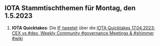 ## IOTA Stammtischthemen für Montag, den 1.5.2023

1. **IOTA Quicktakes**: Die [IF tweetet]() über die [IOTA Quicktakes 17.04.2023: CEX vs #dex, Weekly Community #governance Meetings & #shimmer #wiki
](https://www.youtube.com/watch?v=wgfZMybWiqc&list=PLMbc46iGTB_QyqqU-QwbFsrVd9-HN55i_)
